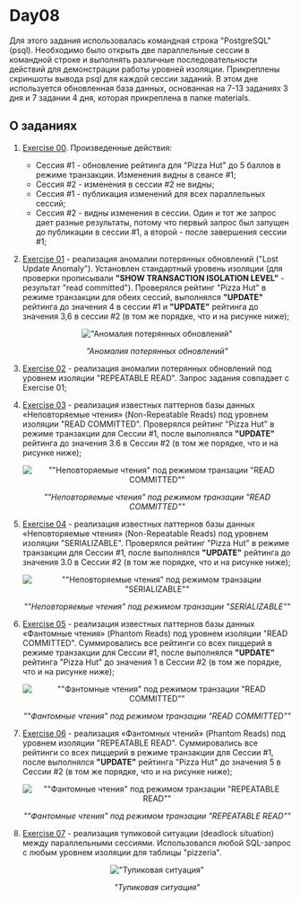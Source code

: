 # Day08

Для этого задания использовалась командная строка "PostgreSQL" (psql). Необходимо было открыть две параллельные сессии в командной строке и выполнять различные последовательности действий для демонстрации работы уровней изоляции. Прикреплены скриншоты вывода psql для каждой сессии заданий. В этом дне используется обновленная база данных, основанная на 7-13 заданиях 3 дня и 7 задании 4 дня, которая прикреплена в папке materials.

## О заданиях

1. [Exercise 00](https://github.com/Shyrasya/SQL-Bootcamp/tree/main/SQL_beginner.Day08/src/ex00). Произведенные действия:
	* Сессия #1 - обновление рейтинга для "Pizza Hut" до 5 баллов в режиме транзакции. Изменения видны в сеансе #1;
	* Сессия #2 - изменения в сессии #2 не видны;
	* Сессия #1 - публикация изменений для всех параллельных сессий;
	* Сессия #2 - видны изменения в сессии.
Один и тот же запрос дает разные результаты, потому что первый запрос был запущен до публикации в сессии #1, а второй - после завершения сессии #1;

2. [Exercise 01](https://github.com/Shyrasya/SQL-Bootcamp/tree/main/SQL_beginner.Day08/src/ex01) - реализация аномалии потерянных обновлений ("Lost Update Anomaly"). Установлен стандартный уровень изоляции (для проверки прописывали **"SHOW TRANSACTION ISOLATION LEVEL"** - результат "read committed"). Проверялся рейтинг "Pizza Hut" в режиме транзакции для обеих сессий, выполнялся **"UPDATE"** рейтинга до значения 4 в сессии #1 и **"UPDATE"** рейтинга до значения 3,6 в сессии #2 (в том же порядке, что и на рисунке ниже);
	<div align=center>

	!["Аномалия потерянных обновлений"](images/lost_update_anomaly.png)

	*"Аномалия потерянных обновлений"*
	</div>

3. [Exercise 02](https://github.com/Shyrasya/SQL-Bootcamp/tree/main/SQL_beginner.Day08/src/ex02) - реализация аномалии потерянных обновлений под уровнем изоляции "REPEATABLE READ". Запрос задания совпадает с Exercise 01;

4. [Exercise 03](https://github.com/Shyrasya/SQL-Bootcamp/tree/main/SQL_beginner.Day08/src/ex03) - реализация известных паттернов базы данных «Неповторяемые чтения» (Non-Repeatable Reads) под уровнем изоляции "READ COMMITTED". Проверялся рейтинг "Pizza Hut" в режиме транзакции для Сессии #1, после выполнялся **"UPDATE"** рейтинга до значения 3.6 в Сессии #2 (в том же порядке, что и на рисунке ниже);
	<div align=center>

	![""Неповторяемые чтения" под режимом транзации "READ COMMITTED""](images/nonrepeatable_read_commited.png)

	*""Неповторяемые чтения" под режимом транзации "READ COMMITTED""*
	</div>

5. [Exercise 04](https://github.com/Shyrasya/SQL-Bootcamp/tree/main/SQL_beginner.Day08/src/ex04) - реализация известных паттернов базы данных «Неповторяемые чтения» (Non-Repeatable Reads) под уровнем изоляции "SERIALIZABLE". Проверялся рейтинг "Pizza Hut" в режиме транзакции для Сессии #1, после выполнялся **"UPDATE"** рейтинга до значения 3.0 в Сессии #2 (в том же порядке, что и на рисунке ниже);

	<div align=center>

	![""Неповторяемые чтения" под режимом транзации "SERIALIZABLE""](images/nonrepeatable_serializable.png)

	*""Неповторяемые чтения" под режимом транзации "SERIALIZABLE""*
	</div>

6. [Exercise 05](https://github.com/Shyrasya/SQL-Bootcamp/tree/main/SQL_beginner.Day08/src/ex05) - реализация известных паттернов базы данных «Фантомные чтения» (Phantom Reads) под уровнем изоляции "READ COMMITTED". Суммировались все рейтинги со всех пиццерий в режиме транзакции для Сессии #1, после выполнялся **"UPDATE"** рейтинга "Pizza Hut" до значения 1 в Сессии #2 (в том же порядке, что и на рисунке ниже);

	<div align=center>

	![""Фантомные чтения" под режимом транзации "READ COMMITTED""](images/fantom_read_commited.png)

	*""Фантомные чтения" под режимом транзации "READ COMMITTED""*
	</div>

7. [Exercise 06](https://github.com/Shyrasya/SQL-Bootcamp/tree/main/SQL_beginner.Day08/src/ex06) - реализация «Фантомных чтений» (Phantom Reads) под уровнем изоляции "REPEATABLE READ". Суммировались все рейтинги со всех пиццерий в режиме транзакции для Сессии #1, после выполнялся **"UPDATE"** рейтинга "Pizza Hut" до значения 5 в Сессии #2 (в том же порядке, что и на рисунке ниже);

	<div align=center>

	![""Фантомные чтения" под режимом транзации "REPEATABLE READ""](images/fantom_repeatable_read.png)

	*""Фантомные чтения" под режимом транзации "REPEATABLE READ""*
	</div>

8. [Exercise 07](https://github.com/Shyrasya/SQL-Bootcamp/tree/main/SQL_beginner.Day08/src/ex07) - реализация тупиковой ситуации (deadlock situation) между параллельными сессиями. Использовался любой SQL-запрос с любым уровнем изоляции для таблицы "pizzeria".

	<div align=center>

	!["Тупиковая ситуация"](images/deadlock.png)

	*"Тупиковая ситуация"*
	</div>

